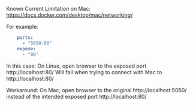 Known Current Limitation on Mac:
https://docs.docker.com/desktop/mac/networking/


For example:
```yaml
    ports:
      - "5050:80"
    expose:
      - "80"
```

In this case:
On Linux, open browser to the exposed port http://localhost:80/
Will fail when trying to connect with Mac to http://localhost:80/

Workaround:
On Mac, open browser to the original http://localhost:5050/ 
instead of the intended exposed port http://localhost:80/

